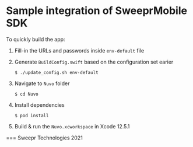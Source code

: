 # Sample integration of SweeprMobile SDK

To quickly build the app:

1. Fill-in the URLs and passwords inside `env-default` file

1. Generate `BuildConfig.swift` based on the configuration set earier

    ```shell
    $ ./update_config.sh env-default
    ```

1. Navigate to `Nuvo` folder

    ```shell
    $ cd Nuvo
    ```

1. Install dependencies 

    ```shell
    $ pod install
    ```

1. Build & run the `Nuvo.xcworkspace` in Xcode 12.5.1


===
Sweepr Technologies 2021

